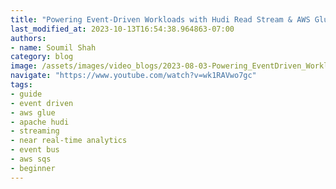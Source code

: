```yaml
---
title: "Powering Event-Driven Workloads with Hudi Read Stream & AWS Glue Streaming JOBS!"
last_modified_at: 2023-10-13T16:54:38.964863-07:00
authors:
- name: Soumil Shah
category: blog
image: /assets/images/video_blogs/2023-08-03-Powering_EventDriven_Workloads_with_Hudi_Read_Stream_AWS_Glue_Streaming_JOBS.png
navigate: "https://www.youtube.com/watch?v=wk1RAVwo7gc"
tags:
- guide
- event driven
- aws glue
- apache hudi
- streaming
- near real-time analytics
- event bus
- aws sqs
- beginner
---
```

